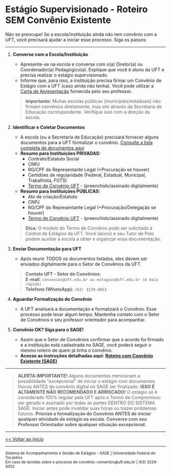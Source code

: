 # Estágio Supervisionado - Roteiro SEM Convênio Existente

Não se preocupe! Se a escola/instituição ainda não tem convênio com a UFT, você precisará ajudar a iniciar esse processo. Siga os passos:

---

1.  **Converse com a Escola/Instituição**
    *   Apresente-se na escola e converse com o(a) Diretor(a) ou Coordenador(a) Pedagógico(a). Explique que você é aluno da UFT e precisa realizar o estágio supervisionado.
    *   Informe que, para isso, a instituição precisa firmar um Convênio de Estágio com a UFT (caso ainda não tenha). Você pode utilizar a [Carta de Apresentação](assets/pdf/Carta_Apresentacao.pdf)  fornecida pelo seu professor.
    > **Importante:** Muitas escolas públicas (municipais/estaduais) não firmam convênios diretamente, mas sim através da Secretaria de Educação correspondente. Verifique isso com a direção da escola.

2.  **Identificar e Coletar Documentos**
    *   A escola (ou a Secretaria de Educação) precisará fornecer alguns documentos para a UFT formalizar o convênio. [Consulte a lista completa de documentos aqui](assets/pdf/Convenio_Documentos.pdf)
    *   **Resumo para Instituições PRIVADAS:**
        *   Contrato/Estatuto Social
        *   CNPJ
        *   RG/CPF do Representante Legal (+Procuração se houver)
        *   Certidões de regularidade (Federal, Estadual, Municipal, Trabalhista, FGTS)
        *   [Termo de Convênio UFT](assets/pdf/ESI-termo-de-convênio.pdf) - (preenchido/assinado digitalmente)
    *   **Resumo para Instituições PÚBLICAS:**
        *   Ato de criação/Estatuto
        *   CNPJ
        *   RG/CPF do Representante Legal (+Procuração/Delegação se houver)
        *   [Termo de Convênio UFT](assets/pdf/ESI-termo-de-convênio.pdf) - (preenchido/assinado digitalmente)
    > **Dica:** O modelo do Termo de Convênio pode ser solicitado à Central de Estágios da UFT. Você (aluno) e seu Tutor de Polo podem auxiliar a escola a obter e organizar essa documentação.

3.  **Enviar Documentação para UFT**
    *   Após reunir TODOS os documentos listados, eles devem ser enviados digitalmente para o Setor de Convênios da UFT.
    > **Contato UFT - Setor de Convênios:** <br>
    > **E-mail:** `convenios@uft.edu.br ou estagios@uft.edu.br (é mais rápido)` <br>
    > **Telefone (WhatsApp):** `(63) 3229-4053`

4.  **Aguardar Formalização do Convênio**
    *   A UFT analisará a documentação e formalizará o Convênio. Esse processo pode levar algum tempo. Mantenha contato com o Setor de Convênios e seu professor orientador para acompanhar.

5.  **Convênio OK? Siga para o SAGE!**
    *   Assim que o Setor de Convênios confirmar que o acordo foi firmado e a instituição está cadastrada no SAGE, você poderá seguir o mesmo roteiro de quem já tinha o convênio.
    *   **Acesse as instruções detalhadas aqui:** [**Roteiro com Convênio Existente (SAGE)**](convenio_sim.md)

---

> **ALERTA IMPORTANTE!**
> Alguns documentos mencionam a possibilidade "excepcional" de iniciar o estágio com documentos físicos ANTES do convênio digital no SAGE ser finalizado. **ISSO É ALTAMENTE NÃO RECOMENDADO E ARRISCADO!**
> O estágio só é considerado 100% regular pela UFT após o Termo de Compromisso ser gerado e assinado por todas as partes DENTRO DO SISTEMA SAGE. Iniciar antes pode invalidar suas horas ou trazer problemas futuros.
> **Priorize a formalização do Convênio ANTES de iniciar qualquer atividade de estágio na escola. Converse com seu Professor Orientador sobre qualquer situação excepcional.**

---

[<< Voltar ao início](index.md)

---

<footer>
<small>
Sistema de Acompanhamento e Gestão de Estágios - SAGE | Universidade Federal do Tocantins <br>
Em caso de dúvidas sobre o processo de convênio: convenios@uft.edu.br | (63) 3229-4053
</small>
</footer>
